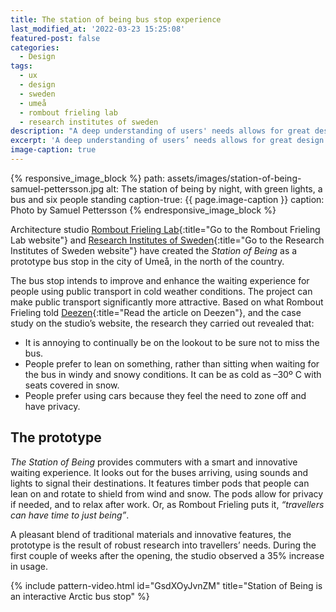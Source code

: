 ```yaml
---
title: The station of being bus stop experience
last_modified_at: '2022-03-23 15:25:08'
featured-post: false
categories:
  - Design
tags:
  - ux
  - design
  - sweden
  - umeå
  - rombout frieling lab
  - research institutes of sweden
description: "A deep understanding of users' needs allows for great design and innovation. The station of being bus stop improves the waiting experience for travellers."
excerpt: 'A deep understanding of users’ needs allows for great design and innovation. The station of being bus stop improves the waiting experience for travellers.'
image-caption: true
---
```

{% responsive_image_block %}
  path: assets/images/station-of-being-samuel-pettersson.jpg
  alt: The station of being by night, with green lights, a bus and six people standing
  caption-true: {{ page.image-caption }}
  caption: Photo by Samuel Pettersson
{% endresponsive_image_block %}

Architecture studio [Rombout Frieling Lab](http://www.rombout.design/station-of-being.html){:title="Go to the Rombout Frieling Lab website"} and [Research Institutes of Sweden](https://www.ri.se/en){:title="Go to the Research Institutes of Sweden website"} have created the _Station of Being_ as a prototype bus stop in the city of Umeå, in the north of the country.

The bus stop intends to improve and enhance the waiting experience for people using public transport in cold weather conditions. The project can make public transport significantly more attractive. Based on what Rombout Frieling told [Deezen](https://www.dezeen.com/2019/12/11/rombout-frieling-lab-arctic-bus-stop-umea-sweden/){:title="Read the article on Deezen"}, and the case study on the studio’s website, the research they carried out revealed that:

<ul class="smd-ul">
<li>It is annoying to continually be on the lookout to be sure not to miss the bus.</li>
<li>People prefer to lean on something, rather than sitting when waiting for the bus in windy and snowy conditions. It can be as cold as –30º C with seats covered in snow.</li>
<li>People prefer using cars because they feel the need to zone off and have privacy.</li>
</ul>

## The prototype

_The Station of Being_ provides commuters with a smart and innovative waiting experience. It looks out for the buses arriving, using sounds and lights to signal their destinations. It features timber pods that people can lean on and rotate to shield from wind and snow. The pods allow for privacy if needed, and to relax after work. Or, as Rombout Frieling puts it, *“travellers can have time to just being”*.

A pleasant blend of traditional materials and innovative features, the prototype is the result of robust research into travellers’ needs. During the first couple of weeks after the opening, the studio observed a 35% increase in usage.

{% include pattern-video.html id="GsdXOyJvnZM" title="Station of Being is an interactive Arctic bus stop" %}
